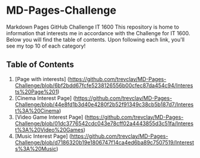# MD-Pages-Challenge
Markdown Pages GitHub Challenge IT 1600
This repository is home to information that interests me in accordance with the Challenge for IT 1600. Below you will find the table of contents. Upon following each link, you'll see my top 10 of each category!


## Table of Contents
1. [Page with interests] (https://github.com/trevclay/MD-Pages-Challenge/blob/6bf2bdd67fcfe5238126556b00cfec87da454c94/Interests%20Page%201)
2. [Cinema Interest Page] (https://github.com/trevclay/MD-Pages-Challenge/blob/44e8fd1b3d40e4280f2b52f91349c38cb5b187d7/Interest%3A%20Cinema)
3. [Video Game Interest Page] (https://github.com/trevclay/MD-Pages-Challenge/blob/01dc3776542cdc043e78cff02a4443855d3c51fa/Interest%3A%20Video%20Games)
4. [Music Interest Page] (https://github.com/trevclay/MD-Pages-Challenge/blob/d7186320b19e1806747f14ca4ed6ba89c7507519/Interests%3A%20Music)
